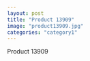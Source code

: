 ```yaml
---
layout: post
title: "Product 13909"
image: "product13909.jpg"
categories: "category1"
---
```

Product 13909
